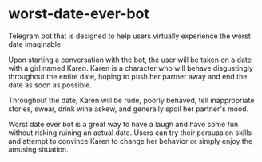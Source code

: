 # worst-date-ever-bot
Telegram bot that is designed to help users virtually experience the worst date imaginable

Upon starting a conversation with the bot, the user will be taken on a date with a girl named Karen. Karen is a character who will behave disgustingly throughout the entire date, hoping to push her partner away and end the date as soon as possible.

Throughout the date, Karen will be rude, poorly behaved, tell inappropriate stories, swear, drink wine askew, and generally spoil her partner's mood.

Worst date ever bot is a great way to have a laugh and have some fun without risking ruining an actual date. Users can try their persuasion skills and attempt to convince Karen to change her behavior or simply enjoy the amusing situation.

